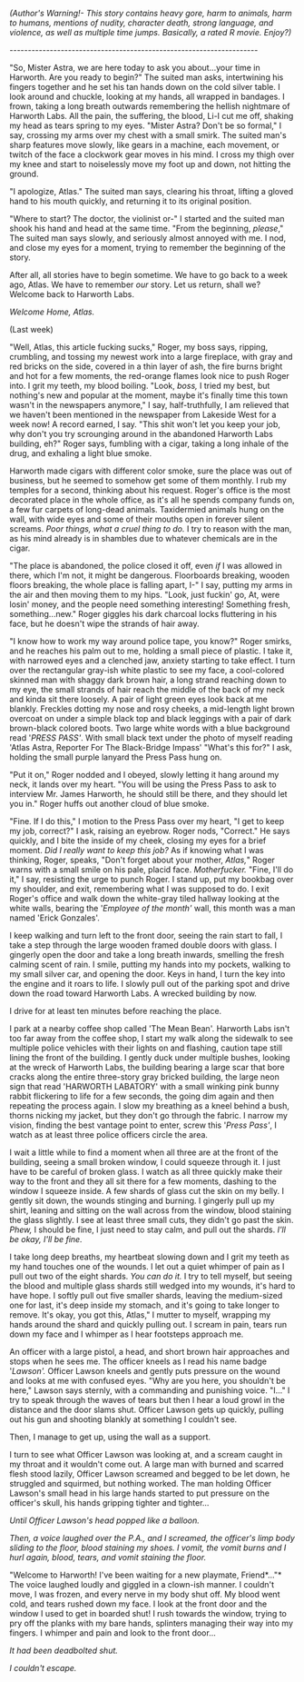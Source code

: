 *(Author's Warning!- This story contains heavy gore, harm to animals, harm to humans, mentions of nudity, character death, strong language, and violence, as well as multiple time jumps. Basically, a rated R movie. Enjoy?)*

\--------------------------------------------------------------------

"So, Mister Astra, we are here today to ask you about...your time in Harworth. Are you ready to begin?" The suited man asks, intertwining his fingers together and he set his tan hands down on the cold silver table. I look around and chuckle, looking at my hands, all wrapped in bandages. I frown, taking a long breath outwards remembering the hellish nightmare of Harworth Labs. All the pain, the suffering, the blood, Li-I cut me off, shaking my head as tears spring to my eyes. "Mister Astra? Don't be so formal," I say, crossing my arms over my chest with a small smirk. The suited man's sharp features move slowly, like gears in a machine, each movement, or twitch of the face a clockwork gear moves in his mind. I cross my thigh over my knee and start to noiselessly move my foot up and down, not hitting the ground. 

"I apologize, Atlas." The suited man says, clearing his throat, lifting a gloved hand to his mouth quickly, and returning it to its original position.

 "Where to start? The doctor, the violinist or-" I started and the suited man shook his hand and head at the same time. "From the beginning, *please*," The suited man says slowly, and seriously almost annoyed with me. I nod, and close my eyes for a moment, trying to remember the beginning of the story.

After all, all stories have to begin sometime. We have to go back to a week ago, Atlas. We have to remember *our* story. Let us return, shall we? Welcome back to Harworth Labs.

*Welcome Home, Atlas.*

(Last week)

"Well, Atlas, this article fucking sucks," Roger, my boss says, ripping, crumbling, and tossing my newest work into a large fireplace, with gray and red bricks on the side, covered in a thin layer of ash, the fire burns bright and hot for a few moments, the red-orange flames look nice to push Roger into. I grit my teeth, my blood boiling. "Look, *boss,* I tried my best, but nothing's new and popular at the moment, maybe it's finally time this town wasn't in the newspapers anymore," I say, half-truthfully, I am relieved that we haven't been mentioned in the newspaper from Lakeside West for a week now! A record earned, I say. "This shit won't let you keep your job, why don't you try scrounging around in the abandoned Harworth Labs building, eh?" Roger says, fumbling with a cigar, taking a long inhale of the drug, and exhaling a light blue smoke. 

Harworth made cigars with different color smoke, sure the place was out of business, but he seemed to somehow get some of them monthly. I rub my temples for a second, thinking about his request. Roger's office is the most decorated place in the whole office, as it's all he spends company funds on, a few fur carpets of long-dead animals. Taxidermied animals hung on the wall, with wide eyes and some of their mouths open in forever silent screams. *Poor things, what a cruel thing to do.* I try to reason with the man, as his mind already is in shambles due to whatever chemicals are in the cigar.

 "The place is abandoned, the police closed it off, even *if* I was allowed in there, which I'm not, it might be dangerous. Floorboards breaking, wooden floors breaking, the whole place is falling apart, I-" I say, putting my arms in the air and then moving them to my hips. "Look, just fuckin' go, At, were losin' money, and the people need something interesting! Something fresh, something...new." Roger giggles his dark charcoal locks fluttering in his face, but he doesn't wipe the strands of hair away.

"I know how to work my way around police tape, you know?" Roger smirks, and he reaches his palm out to me, holding a small piece of plastic. I take it, with narrowed eyes and a clenched jaw, anxiety starting to take effect. I turn over the rectangular gray-ish white plastic to see my face, a cool-colored skinned man with shaggy dark brown hair, a long strand reaching down to my eye, the small strands of hair reach the middle of the back of my neck and kinda sit there loosely. A pair of light green eyes look back at me blankly. Freckles dotting my nose and rosy cheeks, a mid-length light brown overcoat on under a simple black top and black leggings with a pair of dark brown-black colored boots. Two large white words with a blue background read '*PRESS PASS'*. With small black text under the photo of myself reading 'Atlas Astra, Reporter For The Black-Bridge Impass' "What's this for?" I ask, holding the small purple lanyard the Press Pass hung on.

 "Put it on," Roger nodded and I obeyed, slowly letting it hang around my neck, it lands over my heart. "You will be using the Press Pass to ask to interview Mr. James Harworth, he should still be there, and they should let you in." Roger huffs out another cloud of blue smoke.

"Fine. If I do this," I motion to the Press Pass over my heart, "I get to keep my job, correct?" I ask, raising an eyebrow. Roger nods, "Correct." He says quickly, and I bite the inside of my cheek, closing my eyes for a brief moment. *Did I really want to keep this job?* As if knowing what I was thinking, Roger, speaks, "Don't forget about your mother, *Atlas,*" Roger warns with a small smile on his pale, placid face. *Motherfucker.* "Fine, I'll do it," I say, resisting the urge to punch Roger. I stand up, put my bookbag over my shoulder, and exit, remembering what I was supposed to do. I exit Roger's office and walk down the white-gray tiled hallway looking at the white walls, bearing the '*Employee of the month'* wall, this month was a man named 'Erick Gonzales'.

I keep walking and turn left to the front door, seeing the rain start to fall, I take a step through the large wooden framed double doors with glass. I gingerly open the door and take a long breath inwards, smelling the fresh calming scent of rain. I smile, putting my hands into my pockets, walking to my small silver car, and opening the door. Keys in hand, I turn the key into the engine and it roars to life. I slowly pull out of the parking spot and drive down the road toward Harworth Labs. A wrecked building by now.

I drive for at least ten minutes before reaching the place.

I park at a nearby coffee shop called 'The Mean Bean'. Harworth Labs isn't too far away from the coffee shop, I start my walk along the sidewalk to see multiple police vehicles with their lights on and flashing, caution tape still lining the front of the building. I gently duck under multiple bushes, looking at the wreck of Harworth Labs, the building bearing a large scar that bore cracks along the entire three-story gray bricked building, the large neon sign that read 'HARWORTH LABATORY' with a small winking pink bunny rabbit flickering to life for a few seconds, the going dim again and then repeating the process again. I slow my breathing as a kneel behind a bush, thorns nicking my jacket, but they don't go through the fabric. I narrow my vision, finding the best vantage point to enter, screw this '*Press Pass'*, I watch as at least three police officers circle the area.

 I wait a little while to find a moment when all three are at the front of the building, seeing a small broken window, I could squeeze through it. I just have to be careful of broken glass. I watch as all three quickly make their way to the front and they all sit there for a few moments, dashing to the window I squeeze inside. A few shards of glass cut the skin on my belly. I gently sit down, the wounds stinging and burning. I gingerly pull up my shirt, leaning and sitting on the wall across from the window, blood staining the glass slightly. I see at least three small cuts, they didn't go past the skin. *Phew,* I should be fine, I just need to stay calm, and pull out the shards. *I'll be okay, I'll be fine.*

I take long deep breaths, my heartbeat slowing down and I grit my teeth as my hand touches one of the wounds. I let out a quiet whimper of pain as I pull out two of the eight shards. *You can do it.* I try to tell myself, but seeing the blood and multiple glass shards still wedged into my wounds, it's hard to have hope. I softly pull out five smaller shards, leaving the medium-sized one for last, it's deep inside my stomach, and it's going to take longer to remove. It's okay, you got this, Atlas," I mutter to myself, wrapping my hands around the shard and quickly pulling out. I scream in pain, tears run down my face and I whimper as I hear footsteps approach me.

An officer with a large pistol, a head, and short brown hair approaches and stops when he sees me. The officer kneels as I read his name badge '*Lawson'.* Officer Lawson kneels and gently puts pressure on the wound and looks at me with confused eyes. "Why are you here, you shouldn't be here," Lawson says sternly, with a commanding and punishing voice. "I..." I try to speak through the waves of tears but then I hear a loud growl in the distance and the door slams shut. Officer Lawson gets up quickly, pulling out his gun and shooting blankly at something I couldn't see.

Then, I manage to get up, using the wall as a support.

I turn to see what Officer Lawson was looking at, and a scream caught in my throat and it wouldn't come out. A large man with burned and scarred flesh stood lazily, Officer Lawson screamed and begged to be let down, he struggled and squirmed, but nothing worked. The man holding Officer Lawson's small head in his large hands started to put pressure on the officer's skull, his hands gripping tighter and tighter...

*Until Officer Lawson's head popped like a balloon.*

*Then, a voice laughed over the P.A., and I screamed, the officer's limp body sliding to the floor, blood staining my shoes. I vomit, the vomit burns and I hurl again, blood, tears, and vomit staining the floor.*

"Welcome to Harworth! I've been waiting for a new playmate, Friend\*..."\* The voice laughed loudly and giggled in a clown-ish manner. I couldn't move, I was frozen, and every nerve in my body shut off. My blood went cold, and tears rushed down my face. I look at the front door and the window I used to get in boarded shut! I rush towards the window, trying to pry off the planks with my bare hands, splinters managing their way into my fingers. I whimper and pain and look to the front door...

*It had been deadbolted shut.*

*I couldn't escape.*